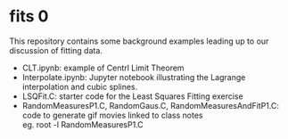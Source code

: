 # fits 0

This repository contains some background examples leading up to 
our discussion of fitting data.  

- CLT.ipynb: example of Centrl Limit Theorem
- Interpolate.ipynb: Jupyter notebook illustrating the Lagrange interpolation 
and cubic splines.
- LSQFit.C: starter code for the Least Squares Fitting exercise
- RandomMeasuresP1.C, RandomGaus.C, RandomMeasuresAndFitP1.C: code to generate gif movies linked to class notes<br/>
eg. root -l RandomMeasuresP1.C
